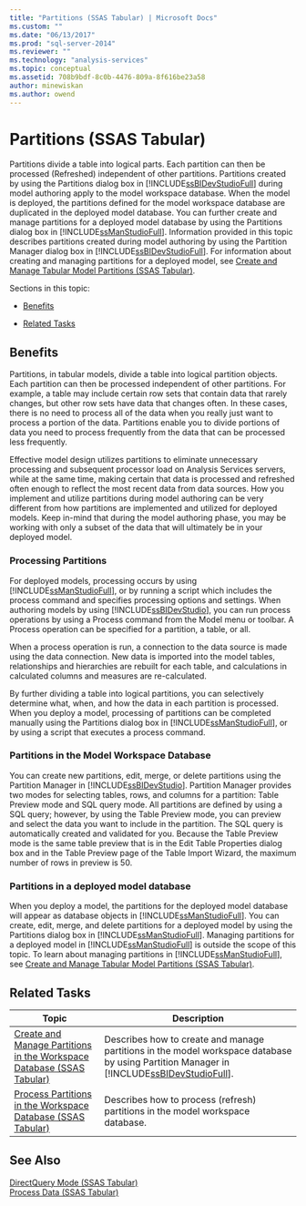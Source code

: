 ```yaml
---
title: "Partitions (SSAS Tabular) | Microsoft Docs"
ms.custom: ""
ms.date: "06/13/2017"
ms.prod: "sql-server-2014"
ms.reviewer: ""
ms.technology: "analysis-services"
ms.topic: conceptual
ms.assetid: 708b9bdf-8c0b-4476-809a-8f616be23a58
author: minewiskan
ms.author: owend
---
```

# Partitions (SSAS Tabular)
  Partitions divide a table into logical parts. Each partition can then be processed (Refreshed) independent of other partitions. Partitions created by using the Partitions dialog box in [!INCLUDE[ssBIDevStudioFull](../../includes/ssbidevstudiofull-md.md)] during model authoring apply to the model workspace database. When the model is deployed, the partitions defined for the model workspace database are duplicated in the deployed model database. You can further create and manage partitions for a deployed model database by using the Partitions dialog box in [!INCLUDE[ssManStudioFull](../../includes/ssmanstudiofull-md.md)].  Information provided in this topic describes partitions created during model authoring by using the Partition Manager dialog box in [!INCLUDE[ssBIDevStudioFull](../../includes/ssbidevstudiofull-md.md)]. For information about creating and managing partitions for a deployed model, see [Create and Manage Tabular Model Partitions &#40;SSAS Tabular&#41;](create-and-manage-tabular-model-partitions-ssas-tabular.md).  
  
 Sections in this topic:  
  
-   [Benefits](#bkmk_benefits)  
  
-   [Related Tasks](#bkmk_related_tasks)  
  
##  <a name="bkmk_benefits"></a> Benefits  
 Partitions, in tabular models, divide a table into logical partition objects. Each partition can then be processed independent of other partitions. For example, a table may include certain row sets that contain data that rarely changes, but other row sets have data that changes often. In these cases, there is no need to process all of the data when you really just want to process a portion of the data. Partitions enable you to divide portions of data you need to process frequently from the data that can be processed less frequently.  
  
 Effective model design utilizes partitions to eliminate unnecessary processing and subsequent processor load on Analysis Services servers, while at the same time, making certain that data is processed and refreshed often enough to reflect the most recent data from data sources. How you implement and utilize partitions during model authoring can be very different from how partitions are implemented and utilized for deployed models. Keep in-mind that during the model authoring phase, you may be working with only a subset of the data that will ultimately be in your deployed model.  
  
### Processing Partitions  
 For deployed models, processing occurs by using [!INCLUDE[ssManStudioFull](../../includes/ssmanstudiofull-md.md)], or by running a script which includes the process command and specifies processing options and settings. When authoring models by using [!INCLUDE[ssBIDevStudio](../../includes/ssbidevstudio-md.md)], you can run process operations by using a Process command from the Model menu or toolbar. A Process operation can be specified for a partition, a table, or all.  
  
 When a process operation is run, a connection to the data source is made using the data connection. New data is imported into the model tables, relationships and hierarchies are rebuilt for each table, and calculations in calculated columns and measures are re-calculated.  
  
 By further dividing a table into logical partitions, you can selectively determine what, when, and how the data in each partition is processed. When you deploy a model, processing of partitions can be completed manually using the Partitions dialog box in [!INCLUDE[ssManStudioFull](../../includes/ssmanstudiofull-md.md)], or by using a script that executes a process command.  
  
### Partitions in the Model Workspace Database  
 You can create new partitions, edit, merge, or delete partitions using the Partition Manager in [!INCLUDE[ssBIDevStudio](../../includes/ssbidevstudio-md.md)]. Partition Manager provides two modes for selecting tables, rows, and columns for a partition: Table Preview mode and SQL query mode. All partitions are defined by using a SQL query; however, by using the Table Preview mode, you can preview and select the data you want to include in the partition. The SQL query is automatically created and validated for you. Because the Table Preview mode is the same table preview that is in the Edit Table Properties dialog box and in the Table Preview page of the Table Import Wizard, the maximum number of rows in preview is 50.  
  
### Partitions in a deployed model database  
 When you deploy a model, the partitions for the deployed model database will appear as database objects in [!INCLUDE[ssManStudioFull](../../includes/ssmanstudiofull-md.md)]. You can create, edit, merge, and delete partitions for a deployed model by using the Partitions dialog box in [!INCLUDE[ssManStudioFull](../../includes/ssmanstudiofull-md.md)]. Managing partitions for a deployed model in [!INCLUDE[ssManStudioFull](../../includes/ssmanstudiofull-md.md)] is outside the scope of this topic. To learn about managing partitions in [!INCLUDE[ssManStudioFull](../../includes/ssmanstudiofull-md.md)], see [Create and Manage Tabular Model Partitions &#40;SSAS Tabular&#41;](create-and-manage-tabular-model-partitions-ssas-tabular.md).  
  
##  <a name="bkmk_related_tasks"></a> Related Tasks  
  
|Topic|Description|  
|-----------|-----------------|  
|[Create and Manage Partitions in the Workspace Database &#40;SSAS Tabular&#41;](workspace-database-ssas-tabular.md)|Describes how to create and manage partitions in the model workspace database by using Partition Manager in [!INCLUDE[ssBIDevStudioFull](../../includes/ssbidevstudiofull-md.md)].|  
|[Process Partitions in the Workspace Database &#40;SSAS Tabular&#41;](process-partitions-in-the-workspace-database-ssas-tabular.md)|Describes how to process (refresh) partitions in the model workspace database.|  
  
## See Also  
 [DirectQuery Mode &#40;SSAS Tabular&#41;](directquery-mode-ssas-tabular.md)   
 [Process Data &#40;SSAS Tabular&#41;](../process-data-ssas-tabular.md)  
  
  
